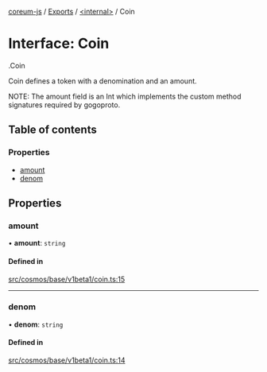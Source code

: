 [coreum-js](../README.md) / [Exports](../modules.md) / [<internal\>](../modules/internal_.md) / Coin

# Interface: Coin

[<internal>](../modules/internal_.md).Coin

Coin defines a token with a denomination and an amount.

NOTE: The amount field is an Int which implements the custom method
signatures required by gogoproto.

## Table of contents

### Properties

- [amount](internal_.Coin.md#amount)
- [denom](internal_.Coin.md#denom)

## Properties

### amount

• **amount**: `string`

#### Defined in

[src/cosmos/base/v1beta1/coin.ts:15](https://github.com/CooperFoundation/coreum-js/blob/d106c53/src/cosmos/base/v1beta1/coin.ts#L15)

___

### denom

• **denom**: `string`

#### Defined in

[src/cosmos/base/v1beta1/coin.ts:14](https://github.com/CooperFoundation/coreum-js/blob/d106c53/src/cosmos/base/v1beta1/coin.ts#L14)
